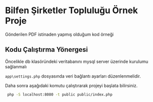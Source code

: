 # Bilfen Şirketler Topluluğu Örnek Proje
Gönderilen PDF istinaden yapmış olduğum kod örneği

## Kodu Çalıştırma Yönergesi

Öncelikle db klasöründeki veritabanını mysql server üzerinde kurulumu sağlanmalı

`app\settings.php` dosyasında veri bağlantı ayarları düzenlenmelidir.

Daha sonra aşağıdaki komutu çalıştırarak projeyi başlata bilirsiniz.

```bash
 php -S localhost:8080 -t public public/index.php
```